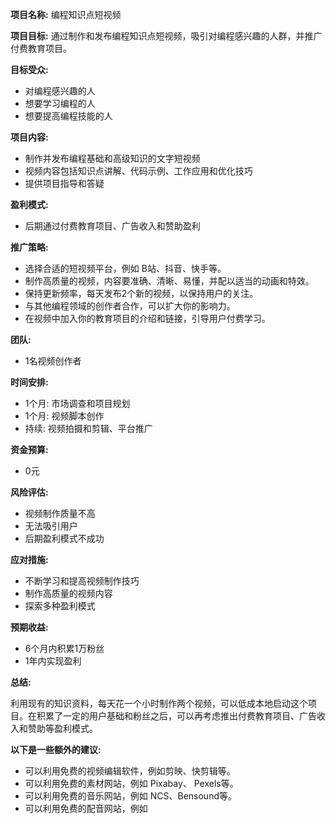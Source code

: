 **项目名称:** 编程知识点短视频

**项目目标:** 通过制作和发布编程知识点短视频，吸引对编程感兴趣的人群，并推广付费教育项目。

**目标受众:**

- 对编程感兴趣的人
- 想要学习编程的人
- 想要提高编程技能的人

**项目内容:**

- 制作并发布编程基础和高级知识的文字短视频
- 视频内容包括知识点讲解、代码示例、工作应用和优化技巧
- 提供项目指导和答疑

**盈利模式:**

- 后期通过付费教育项目、广告收入和赞助盈利

**推广策略:**

- 选择合适的短视频平台，例如 B站、抖音、快手等。
- 制作高质量的视频，内容要准确、清晰、易懂，并配以适当的动画和特效。
- 保持更新频率，每天发布2个新的视频，以保持用户的关注。
- 与其他编程领域的创作者合作，可以扩大你的影响力。
- 在视频中加入你的教育项目的介绍和链接，引导用户付费学习。

**团队:**

- 1名视频创作者

**时间安排:**

- 1个月: 市场调查和项目规划
- 1个月: 视频脚本创作
- 持续: 视频拍摄和剪辑、平台推广

**资金预算:**

- 0元

**风险评估:**

- 视频制作质量不高
- 无法吸引用户
- 后期盈利模式不成功

**应对措施:**

- 不断学习和提高视频制作技巧
- 制作高质量的视频内容
- 探索多种盈利模式

**预期收益:**

- 6个月内积累1万粉丝
- 1年内实现盈利

**总结:**

利用现有的知识资料，每天花一个小时制作两个视频，可以低成本地启动这个项目。在积累了一定的用户基础和粉丝之后，可以再考虑推出付费教育项目、广告收入和赞助等盈利模式。

**以下是一些额外的建议:**

- 可以利用免费的视频编辑软件，例如剪映、快剪辑等。
- 可以利用免费的素材网站，例如 Pixabay、 Pexels等。
- 可以利用免费的音乐网站，例如 NCS、Bensound等。
- 可以利用免费的配音网站，例如